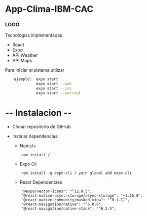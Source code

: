 # App-Clima-IBM-CAC



### LOGO




Tecnologias implementadas:
* React
* Expo
* API Weather
* API Maps


Para iniciar el sistema  utilizar 
```bash
    ejemplo:  expo start
              expo start --web
              expo start --ios
              expo start --android
```

#  -- Instalacion --   

* Clonar repositorio de GitHub
* Instalar dependencias:

    * NodeJs
    ```bsh
        npm install /
    ```
   
    * Expo Cli
    ```bsh
        npm install -g expo-cli / yarn global add expo-cli
    ```
    * React Dependencies
    ```
        "@expo/vector-icons": "^12.0.5",
        "@react-native-async-storage/async-storage": "~1.15.0",
        "@react-native-community/masked-view": "^0.1.11",
        "@react-navigation/native": "^6.0.6",
        "@react-navigation/native-stack": "^6.2.5",
    ```

 